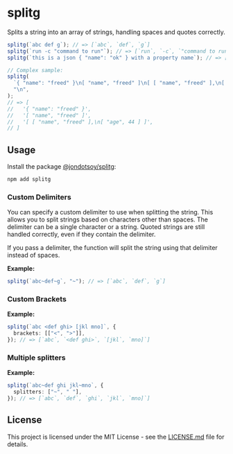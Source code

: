 # splitg

Splits a string into an array of strings, handling spaces and quotes correctly.

```ts
splitg(`abc def g`); // => [`abc`, `def`, `g`]
splitg(`run -c "command to run"`); // => [`run`, `-c`, `"command to run"`]
splitg(`this is a json { "name": "ok" } with a property name`); // => [`this`, `is`, `a`, `json`, `{ "name": "ok" }`, `with`, `a`, `property`, `name`]

// Complex sample:
splitg(
  `{ "name": "freed" }\n[ "name", "freed" ]\n[ [ "name", "freed" ],\n[ "age", 44 ] ]`,
  "\n",
);
// => [
//   '{ "name": "freed" }',
//   '[ "name", "freed" ]',
//   '[ [ "name", "freed" ],\n[ "age", 44 ] ]',
// ]
```

## Usage

Install the package [@jondotsoy/splitg](https://www.npmjs.com/package/@jondotsoy/splitg):

```bash
npm add splitg
```

### Custom Delimiters

You can specify a custom delimiter to use when splitting the string. This allows you to split strings based on characters other than spaces. The delimiter can be a single character or a string. Quoted strings are still handled correctly, even if they contain the delimiter.

If you pass a delimiter, the function will split the string using that delimiter instead of spaces.

**Example:**

```ts
splitg(`abc~def~g`, "~"); // => [`abc`, `def`, `g`]
```

### Custom Brackets

**Example:**

```ts
splitg(`abc <def ghi> [jkl mno]`, {
  brackets: [["<", ">"]],
}); // => [`abc`, `<def ghi>`, `[jkl`, `mno]`]
```

### Multiple splitters

**Example:**

```ts
splitg(`abc~def ghi jkl~mno`, {
  splitters: ["~", " "],
}); // => [`abc`, `def`, `ghi`, `jkl`, `mno]`]
```

## License

This project is licensed under the MIT License - see the [LICENSE.md](LICENSE.md) file for details.
